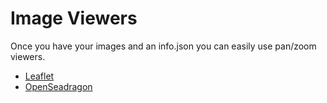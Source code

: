 # Image Viewers

Once you have your images and an info.json you can easily use pan/zoom viewers.

- [Leaflet](leaflet.md)
- [OpenSeadragon](openseadragon.md)
